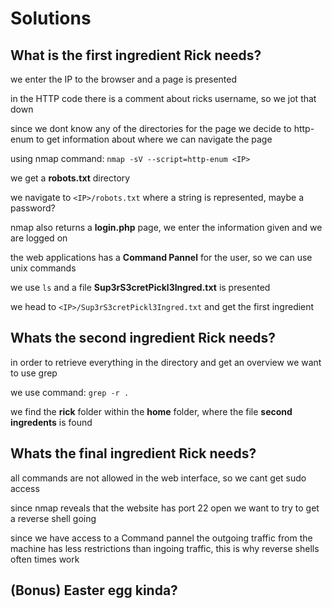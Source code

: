 # Solutions

## What is the first ingredient Rick needs?

we enter the IP to the browser and a page is presented

in the HTTP code there is a comment about ricks username, so we jot that down 

since we dont know any of the directories for the page we decide to http-enum to get information about where we can navigate the page

using nmap command: `nmap -sV --script=http-enum <IP>`

we get a **robots.txt** directory

we navigate to `<IP>/robots.txt` where a string is represented, maybe a password?

nmap also returns a **login.php** page, we enter the information given and we are logged on

the web applications has a **Command Pannel** for the user, so we can use unix commands

we use `ls` and a file **Sup3rS3cretPickl3Ingred.txt** is presented

we head to `<IP>/Sup3rS3cretPickl3Ingred.txt` and get the first ingredient


## Whats the second ingredient Rick needs?

in order to retrieve everything in the directory and get an overview we want to use grep

we use command: `grep -r .` 

we find the **rick** folder within the **home** folder, where the file **second ingredents** is found

## Whats the final ingredient Rick needs?

all commands are not allowed in the web interface, so we cant get sudo access

since nmap reveals that the website has port 22 open we want to try to get a reverse shell going

since we have access to a Command pannel the outgoing traffic from the machine has less restrictions than ingoing traffic, this is why reverse shells often times work



## (Bonus) Easter egg kinda?
